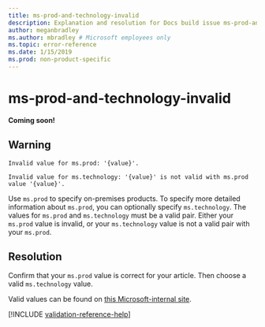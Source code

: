 ```yaml
---
title: ms-prod-and-technology-invalid
description: Explanation and resolution for Docs build issue ms-prod-and-technology-invalid
author: meganbradley
ms.author: mbradley # Microsoft employees only
ms.topic: error-reference
ms.date: 1/15/2019
ms.prod: non-product-specific
---
```

# ms-prod-and-technology-invalid

**Coming soon!**

## Warning

`Invalid value for ms.prod: '{value}'.`

`Invalid value for ms.technology: '{value}' is not valid with ms.prod value '{value}'.`

Use `ms.prod` to specify on-premises products. To specify more detailed information about `ms.prod`, you can optionally specify `ms.technology`. The values for `ms.prod` and `ms.technology` must be a valid pair. Either your `ms.prod` value is invalid, or your `ms.technology` value is not a valid pair with your `ms.prod`.

## Resolution

Confirm that your `ms.prod` value is correct for your article. Then choose a valid `ms.technology` value.

Valid values can be found on [this Microsoft-internal site](https://docsmetadatatool.azurewebsites.net/whitelists).

<!-- Can we link to whitelist externally? -->

<!--make sure to add this file to your includes folder and verify the path-->
[!INCLUDE [validation-reference-help](includes/validation-reference-help.md)]
